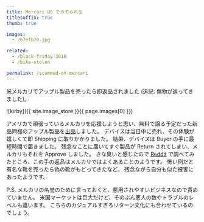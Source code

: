 ```yaml
---
title: Mercari US でカモられる
titlesuffix: true
thumb: true

images:
  - 267efb70.jpg

related:
  - /black-friday-2018
  - /bike-stolen

permalink: /scammed-on-mercari
---
```


米メルカリでアップル製品を売ったら即返品されました (追記: 傷物が返ってきました)。

![kirby]({{ site.image_store }}{{ page.images[0] }})

アメリカで頑張っているメルカリを応援しようと思い、無料で譲る予定だった新品同様のアップル製品を[出品](https://twitter.com/tmaesaka/status/1053362964814737408)しました。
デバイスは当日中に売れ、その体験が嬉しくて即 Shipping に取りかかりました。
結果、デバイスは Buyer の手に最短時間で届きました。
残念なことに届いてすぐ製品が Return されてしまい、メルカリもそれを Approve しました。
きな臭いと感じたので [Reddit](https://www.reddit.com/r/Mercari/) で調べてみたところ、この手の返品はメルカリではよくあることのようです。
怖い例だと有名な靴を売ったら偽の靴がもどってきたなど。
残念ながら自分も似た被害にあったようです。

P.S. メルカリの名誉のために言っておくと、悪用されやすいビジネスなので責めていません。
米国マーケットは巨大だけど、そのぶん悪人の数やトラブルのレベルも違います。
こちらのカジュアルすぎるリターン文化にも合わせているのでしょう。
